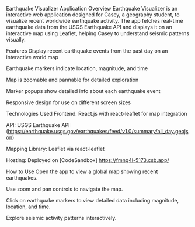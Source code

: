  Earthquake Visualizer Application
Overview
Earthquake Visualizer is an interactive web application designed for Casey, a geography student, to visualize recent worldwide earthquake activity. The app fetches real-time earthquake data from the USGS Earthquake API and displays it on an interactive map using Leaflet, helping Casey to understand seismic patterns visually.

Features
Display recent earthquake events from the past day on an interactive world map

Earthquake markers indicate location, magnitude, and time

Map is zoomable and pannable for detailed exploration

Marker popups show detailed info about each earthquake event

Responsive design for use on different screen sizes

Technologies Used
Frontend: React.js with react-leaflet for map integration

API: USGS Earthquake API (https://earthquake.usgs.gov/earthquakes/feed/v1.0/summary/all_day.geojson)

Mapping Library: Leaflet via react-leaflet

Hosting: Deployed on [CodeSandbox]  https://fmng4l-5173.csb.app/

How to Use
Open the app to view a global map showing recent earthquakes.

Use zoom and pan controls to navigate the map.

Click on earthquake markers to view detailed data including magnitude, location, and time.

Explore seismic activity patterns interactively.
